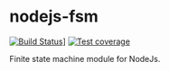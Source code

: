 # nodejs-fsm

[![Build Status](https://travis-ci.org/bmhaskar/nodejs-fsm.svg)](https://travis-ci.org/bmhaskar/nodejs-fsm)]
[![Test coverage][coveralls-image]][coveralls-url]

Finite state machine module for NodeJs.

[coveralls-image]: https://img.shields.io/coveralls/eslint/eslint/master.svg?style=flat-square
[coveralls-url]: https://coveralls.io/r/eslint/eslint?branch=master

